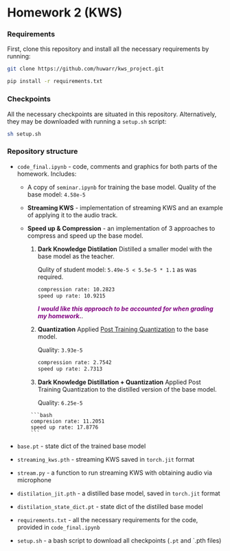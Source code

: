 # Homework 2 (KWS)

### Requirements

First, clone this repository and install all the necessary requirements by running:

```bash
git clone https://github.com/huwarr/kws_project.git
```

```bash
pip install -r requirements.txt
```

### Checkpoints

All the necessary checkpoints are situated in this repository. Alternatively, they may be downloaded with running a `setup.sh` script:

```bash
sh setup.sh
```

### Repository structure

- `code_final.ipynb` - code, comments and graphics for both parts of the homework. Includes:

  - A copy of `seminar.ipynb` for training the base model.
    Quality of the base model: `4.58e-5`

  - **Streaming KWS** - implementation of streaming KWS and an example of applying it to the audio track.

  - **Speed up & Compression** - an implementation of 3 approaches to compress and speed up the base model.
      1. **Dark Knowledge Distilation**
         Distilled a smaller model with the base model as the teacher.

         Qulity of student model: `5.49e-5 < 5.5e-5 * 1.1` as was required.

         ```bash
         compression rate: 10.2823
         speed up rate: 10.9215
         ```

         <span style="color:purple">***I would like this approach to be accounted for when grading my homework.***</span>.

      2. **Quantization**
         Applied [Post Training Quantization](https://pytorch.org/tutorials/advanced/static_quantization_tutorial.html#post-training-static-quantization) to the base model.

         Quality: `3.93e-5`

         ```bash
         compression rate: 2.7542
         speed up rate: 2.7313
         ```

       3. **Dark Knowledge Distillation + Quantization**
          Applied Post Training Quantization to the distilled version of the base model.

          Quality: `6.25e-5`

         ```bash
         compresion rate: 11.2051
         speed up rate: 17.8776
         ```
- `base.pt` - state dict of the trained base model

- `streaming_kws.pth` - streaming KWS saved in `torch.jit` format
- `stream.py` - a function to run streaming KWS with obtaining audio via microphone

- `distilation_jit.pth` - a distilled base model, saved in `torch.jit` format
- `distilation_state_dict.pt` - state dict of the distilled base model

- `requirements.txt` - all the necessary requirements for the code, provided in `code_final.ipynb`

- `setup.sh` - a bash script to download all checkpoints (`.pt` and `.pth  files)
